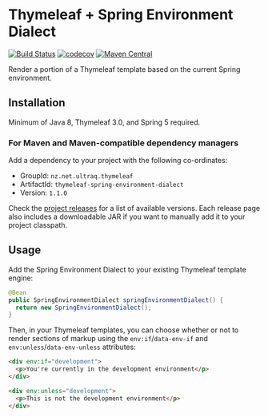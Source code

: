
Thymeleaf + Spring Environment Dialect
======================================

[![Build Status](https://github.com/ultraq/thymeleaf-spring-environment-dialect/actions/workflows/build.yml/badge.svg)](https://github.com/ultraq/thymeleaf-spring-environment-dialect/actions)
[![codecov](https://codecov.io/gh/ultraq/thymeleaf-spring-environment-dialect/branch/main/graph/badge.svg?token=cUY2X9Ssuy)](https://codecov.io/gh/ultraq/thymeleaf-spring-environment-dialect)
[![Maven Central](https://img.shields.io/maven-central/v/nz.net.ultraq.thymeleaf/thymeleaf-spring-environment-dialect.svg?maxAge=3600)](http://search.maven.org/#search|ga|1|g%3A%22nz.net.ultraq.thymeleaf%22%20AND%20a%3A%22thymeleaf-spring-environment-dialect%22)

Render a portion of a Thymeleaf template based on the current Spring environment.


Installation
------------

Minimum of Java 8, Thymeleaf 3.0, and Spring 5 required.

### For Maven and Maven-compatible dependency managers

Add a dependency to your project with the following co-ordinates:

 - GroupId: `nz.net.ultraq.thymeleaf`
 - ArtifactId: `thymeleaf-spring-environment-dialect`
 - Version: `1.1.0`

Check the [project releases](https://github.com/ultraq/thymeleaf-spring-environment-dialect/releases)
for a list of available versions.  Each release page also includes a
downloadable JAR if you want to manually add it to your project classpath.


Usage
-----

Add the Spring Environment Dialect to your existing Thymeleaf template engine:

```java
@Bean
public SpringEnvironmentDialect springEnvironmentDialect() {
  return new SpringEnvironmentDialect();
}
```

Then, in your Thymeleaf templates, you can choose whether or not to render
sections of markup using the `env:if`/`data-env-if` and `env:unless`/`data-env-unless`
attributes:

```html
<div env:if="development">
  <p>You're currently in the development environment</p>
</div>

<div env:unless="development">
  <p>This is not the development environment</p>
</div>
```
